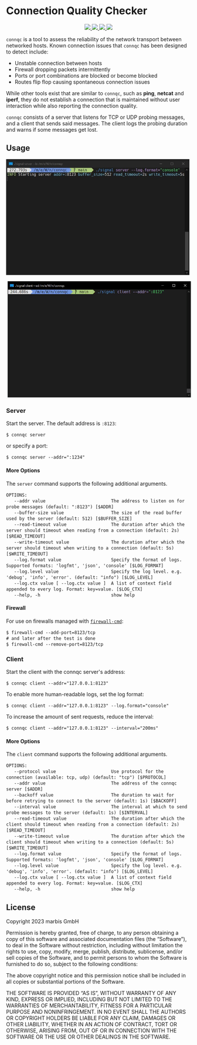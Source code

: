 # Connection Quality Checker

<p align="center">
    <a href="#license">
        <img src="https://img.shields.io/badge/license-MIT-blue.svg?style=flat" />
    </a>
    <a href="https://goreportcard.com/report/github.com/nitrado/connqc">
        <img src="https://goreportcard.com/badge/github.com/nitrado/connqc" />
    </a>
    <a href="https://github.com/nitrado/connqc/releases/latest">
        <img src="https://img.shields.io/github/release/nitrado/connqc.svg?style=flat" />
    </a>
    <a href="https://pkg.go.dev/github.com/nitrado/connqc">
        <img src="https://pkg.go.dev/badge/github.com/nitrado/connqc?utm_source=godoc" />
    </a>
</p>

`connqc` is a tool to assess the reliability of the network transport between networked hosts.
Known connection issues that `connqc` has been designed to detect include:
- Unstable connection between hosts
- Firewall dropping packets intermittently
- Ports or port combinations are blocked or become blocked
- Routes flip flop causing spontaneous connection issues

While other tools exist that are similar to `connqc`, such as **ping**, **netcat** and **iperf**, they do not establish a connection that is maintained without user interaction while also reporting the connection quality.

`connqc` consists of a server that listens for TCP or UDP probing messages, and a client that sends said messages.
The client logs the probing duration and warns if some messages get lost.

## Usage

<p align="left">
        <img width="500px" src="./docs/assets/server.jpg" />
</p>

<p align="right">
        <img width="500px" src="./docs/assets/client.gif" />
</p>

### Server

Start the server. The default address is `:8123`:

```shell
$ connqc server 
```

or specify a port:

```shell
$ connqc server --addr=":1234"
```

#### More Options

The `server` command supports the following additional arguments.

```shell
OPTIONS:
   --addr value                         The address to listen on for probe messages (default: ":8123") [$ADDR]
   --buffer-size value                  The size of the read buffer used by the server (default: 512) [$BUFFER_SIZE]
   --read-timeout value                 The duration after which the server should timeout when reading from a connection (default: 2s) [$READ_TIMEOUT]
   --write-timeout value                The duration after which the server should timeout when writing to a connection (default: 5s) [$WRITE_TIMEOUT]
   --log.format value                   Specify the format of logs. Supported formats: 'logfmt', 'json', 'console' [$LOG_FORMAT]
   --log.level value                    Specify the log level. e.g. 'debug', 'info', 'error'. (default: "info") [$LOG_LEVEL]
   --log.ctx value [ --log.ctx value ]  A list of context field appended to every log. Format: key=value. [$LOG_CTX]
   --help, -h                           show help
```

#### Firewall

For use on firewalls managed with [`firewall-cmd`](https://firewalld.org/documentation/man-pages/firewall-cmd.html):

```shell
$ firewall-cmd --add-port=8123/tcp
# and later after the test is done
$ firewall-cmd --remove-port=8123/tcp
```

### Client

Start the client with the connqc server's address:

```shell
$ connqc client --addr="127.0.0.1:8123"
```

To enable more human-readable logs, set the log format:

```shell
$ connqc client --addr="127.0.0.1:8123" --log.format="console"
```

To increase the amount of sent requests, reduce the interval:

```shell
$ connqc client --addr="127.0.0.1:8123" --interval="200ms"
```

#### More Options

The `client` command supports the following additional arguments.

```shell
OPTIONS:
   --protocol value                     Use protocol for the connection (available: tcp, udp) (default: "tcp") [$PROTOCOL]
   --addr value                         The address of the connqc server [$ADDR]
   --backoff value                      The duration to wait for before retrying to connect to the server (default: 1s) [$BACKOFF]
   --interval value                     The interval at which to send probe messages to the server (default: 1s) [$INTERVAL]
   --read-timeout value                 The duration after which the client should timeout when reading from a connection (default: 2s) [$READ_TIMEOUT]
   --write-timeout value                The duration after which the client should timeout when writing to a connection (default: 5s) [$WRITE_TIMEOUT]
   --log.format value                   Specify the format of logs. Supported formats: 'logfmt', 'json', 'console' [$LOG_FORMAT]
   --log.level value                    Specify the log level. e.g. 'debug', 'info', 'error'. (default: "info") [$LOG_LEVEL]
   --log.ctx value [ --log.ctx value ]  A list of context field appended to every log. Format: key=value. [$LOG_CTX]
   --help, -h                           show help

```

## License

Copyright 2023 marbis GmbH

Permission is hereby granted, free of charge, to any person obtaining a copy of this software and associated documentation files (the “Software”), to deal in the Software without restriction, including without limitation the rights to use, copy, modify, merge, publish, distribute, sublicense, and/or sell copies of the Software, and to permit persons to whom the Software is furnished to do so, subject to the following conditions:

The above copyright notice and this permission notice shall be included in all copies or substantial portions of the Software.

THE SOFTWARE IS PROVIDED “AS IS”, WITHOUT WARRANTY OF ANY KIND, EXPRESS OR IMPLIED, INCLUDING BUT NOT LIMITED TO THE WARRANTIES OF MERCHANTABILITY, FITNESS FOR A PARTICULAR PURPOSE AND NONINFRINGEMENT. IN NO EVENT SHALL THE AUTHORS OR COPYRIGHT HOLDERS BE LIABLE FOR ANY CLAIM, DAMAGES OR OTHER LIABILITY, WHETHER IN AN ACTION OF CONTRACT, TORT OR OTHERWISE, ARISING FROM, OUT OF OR IN CONNECTION WITH THE SOFTWARE OR THE USE OR OTHER DEALINGS IN THE SOFTWARE.
